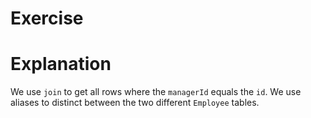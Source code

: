 # Exercise

# Explanation
We use `join` to get all rows where the `managerId` equals the `id`. We use aliases to distinct between the two different `Employee` tables.

